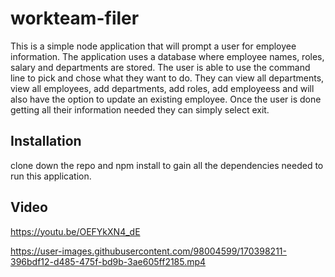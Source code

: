 # workteam-filer

This is a simple node application that will prompt a user for employee information. The application uses a database where employee names, roles, salary and departments are stored. The user is able to use the command line to pick and chose what they want to do. They can view all departments, view all employees, add departments, add roles, add employeess and will also have the option to update an existing employee. Once the user is done getting all their information needed they can simply select exit. 

## Installation 
clone down the repo and npm install to gain all the dependencies needed to run this application. 

## Video 

https://youtu.be/OEFYkXN4_dE



https://user-images.githubusercontent.com/98004599/170398211-396bdf12-d485-475f-bd9b-3ae605ff2185.mp4

